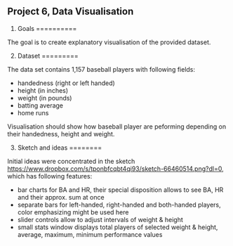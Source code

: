 Project 6, Data Visualisation
-----------

1. Goals
==========

The goal is to create explanatory visualisation of the provided dataset.

2. Dataset
=========

The data set contains 1,157 baseball players with following fields:

- handedness (right or left handed)
- height (in inches)
- weight (in pounds)
- batting average
- home runs

Visualisation should show how baseball player are peforming depending on their handedness, height and weight.


3. Sketch and ideas
========

Initial ideas were concentrated in the sketch https://www.dropbox.com/s/tponbfcqbt4qi93/sketch-66460514.png?dl=0,
which has following features:

- bar charts for BA and HR, their special disposition allows to see BA, HR and their approx. sum at once
- separate bars for left-handed, right-handed and both-handed players, color emphasizing might be used here
- slider controls allow to adjust intervals of weight & height
- small stats window displays total players of selected weight & height, average, maximum, minimum performance values

